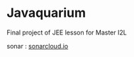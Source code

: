 # Javaquarium
Final project of JEE lesson for Master I2L


sonar : [sonarcloud.io](https://sonarcloud.io/dashboard?id=org.javaquarium)
